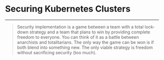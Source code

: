 <!-- .slide: data-background="../img/background/why.jpg" -->
# Securing Kubernetes Clusters

---


<!-- .slide: data-background="../img/background/auth.jpg" -->
> Security implementation is a game between a team with a total lock-down strategy and a team that plans to win by providing complete freedom to everyone. You can think of it as a battle between anarchists and totalitarians. The only way the game can be won is if both blend into something new. The only viable strategy is freedom without sacrificing security (too much).
